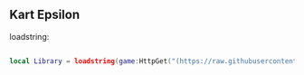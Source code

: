 ## Kart Epsilon 
loadstring:
```lua

local Library = loadstring(game:HttpGet("(https://raw.githubusercontent.com/DiabloPro/KartEpsilon/main/Main.lua)"))()
```
